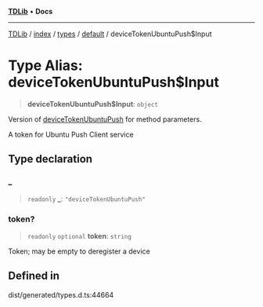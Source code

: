 [**TDLib**](../../../../../../README.md) • **Docs**

***

[TDLib](../../../../../../modules.md) / [index](../../../../../README.md) / [types](../../../README.md) / [default](../README.md) / deviceTokenUbuntuPush$Input

# Type Alias: deviceTokenUbuntuPush$Input

> **deviceTokenUbuntuPush$Input**: `object`

Version of [deviceTokenUbuntuPush](deviceTokenUbuntuPush.md) for method parameters.

A token for Ubuntu Push Client service

## Type declaration

### \_

> `readonly` **\_**: `"deviceTokenUbuntuPush"`

### token?

> `readonly` `optional` **token**: `string`

Token; may be empty to deregister a device

## Defined in

dist/generated/types.d.ts:44664

